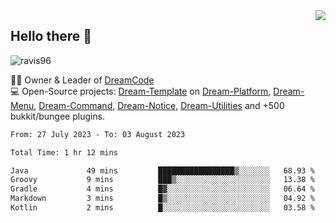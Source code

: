 <img align='right' src="https://github-readme-stats.vercel.app/api?username=Ravis96&show_icons=true">

## Hello there 👋
<p align="left"> <img src="https://komarev.com/ghpvc/?username=ravis96&label=Profile%20views&color=0e75b6&style=flat" alt="ravis96" /> </p>

👨‍💻 Owner & Leader of [DreamCode](https://github.com/DreamPoland) <br>
💻 Open-Source projects: [Dream-Template](https://github.com/DreamPoland/dream-template) on [Dream-Platform](https://github.com/DreamPoland/dream-platform), [Dream-Menu](https://github.com/DreamPoland/dream-menu), [Dream-Command](https://github.com/DreamPoland/dream-command), [Dream-Notice](https://github.com/DreamPoland/dream-notice), [Dream-Utilities](https://github.com/DreamPoland/dream-utilities) and +500 bukkit/bungee plugins.

<!--START_SECTION:waka-->

```txt
From: 27 July 2023 - To: 03 August 2023

Total Time: 1 hr 12 mins

Java             49 mins         █████████████████▒░░░░░░░   68.93 %
Groovy           9 mins          ███▒░░░░░░░░░░░░░░░░░░░░░   13.38 %
Gradle           4 mins          █▓░░░░░░░░░░░░░░░░░░░░░░░   06.64 %
Markdown         3 mins          █▒░░░░░░░░░░░░░░░░░░░░░░░   04.92 %
Kotlin           2 mins          █░░░░░░░░░░░░░░░░░░░░░░░░   03.58 %
```

<!--END_SECTION:waka-->
